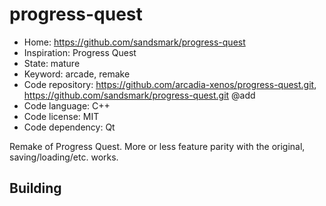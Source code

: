 # progress-quest

- Home: https://github.com/sandsmark/progress-quest
- Inspiration: Progress Quest
- State: mature
- Keyword: arcade, remake
- Code repository: https://github.com/arcadia-xenos/progress-quest.git, https://github.com/sandsmark/progress-quest.git @add
- Code language: C++
- Code license: MIT
- Code dependency: Qt

Remake of Progress Quest.
More or less feature parity with the original, saving/loading/etc. works.

## Building
